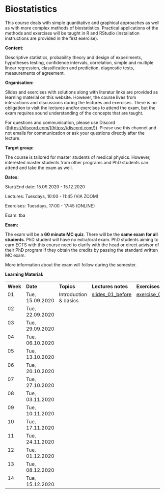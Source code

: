 

# Biostatistics 

This course deals with simple quantitative and graphical approaches as well as with more complex methods of biostatistics. Practical applications of the methods and exercises will be taught in R and RStudio (installation instructions are provided in the first exercise). 

**Content:** 

Descriptive statistics, probability theory and design of experiments, hypotheses testing, confidence intervals, correlation, simple and multiple linear regression, classification and prediction, diagnostic tests, measurements of agreement.

**Organisation:**

Slides and exercises with solutions along with literatur links are provided as learning material on this website. However, the course lives from interactions and discussions during the lectures and exercises. There is no obligation to visit the lectures and/or exercises to attend the exam, but the exam requires sound understanding of the concepts that are taught.

For questions and communication, please use Discord ([https://discord.com/](https://discord.com/)). Please use this channel and not emails for communication or ask your questions directly after the lecture.

**Target group:** 

The course is tailored for master students of medical physics. However, interested master students from other programs and PhD students can attend and take the exam as well.

**Dates:**
<p> Start/End date: 15.09.2020 - 15.12.2020 </p>
<p> Lectures: Tuesdays, 10:00 - 11:45 (VIA ZOOM) </p>
<p> Exercises: Tuesdays, 17:00 - 17:45 (ONLINE) </p>
<p> Exam: tba </p>

**Exam:**

The exam will be a **60 minute MC quiz**. There will be the **same exam for all students**. PhD student will have no extra/oral exam. PhD students aiming to earn ECTS with this course need to clarify with the head or direct advisor of their PhD program if they obtain the credits by passing the standard written MC exam.

More information about the exam will follow during the semester.
<!--The Date will probably be mid/end of december (tba) . It is not open book, but you are allowed to use a 2 A4 summary (written on both sides, all together 4 pages). You will not be asked for proofs or R-Code, but you need to understand the concepts and be able to interpret presented analysis results or R-outputs. -->

<!-- To get a feeling for the type of exam you can check out a old exam, but please be aware that the covered topics did change since then and therefore you can not expect to get questions on exactly the same topics. All topics discussed in the lectures and the exercises can be adressed in the exam inclusively all discussed aspects of linear models. Here you find a <a href="https://github.com/bsick/Biostatistics-Fall-2018/tree/master/slides/test-exam-update.pdf">test-exam-updated</a> and the <a href="https://github.com/bsick/Biostatistics-Fall-2018/tree/master/slides/test-exam-solutions-update.pdf">test-exam-solution-updated</a>.  -->
  
  
**Learning Material:**

<!--  
!!!!!!!!!!!!!!!!!!!!!!!!!!!!!!!!!!!!!!!!!!!!!!!!!!!!!!
Note on table no empty lines / Bitte keine Leerzeilen 
Otherwise the rendering is broken
!!!!!!!!!!!!!!!!!!!!!!!!!!!!!!!!!!!!!!!!!!!!!!!!!!!!!!
-->

<table  class="zebra" width="width:100%">
  <tr>
      <th style="text-align: left;" width="%5">Week</th>
      <th style="text-align: left;" width="%5">Date</th>
      <th style="text-align: left;" width="%65">Topics</th>
      <th style="text-align: left;" width="%65">Lectures notes</th>
      <th style="text-align: left;" width="%20">Exercises</th>
      <th style="text-align: left;" width="%15">Literature</th>
  </tr>
  <!--  ------------------------------------- -->
  <!--  week 1 -->
  <!--  ------------------------------------- -->
  <tr>
    <!-- week  -->
    <td style="text-align: left;" valign="top">
      01
    </td>  
    <!-- Date -->
    <td style="text-align: left;" valign="top">
      Tue, 15.09.2020
    </td> 
    <!-- Topics -->
  	<td style="text-align: left;" valign="top"> 
      Introduction & basics
     </td> 
     <!-- Lectures -->
  	<td style="text-align: left;" valign="top"> 
      <a href="https://github.com/bsick/Biostatistics/tree/master/slides/BS_slides_01_ before.pdf"> slides_01_before</a>
      <!-- <a href="https://github.com/bsick/Biostatistics-Fall-2018/tree/master/in_class_exercises/in-class-ex1-data-types.pdf"> ex_in_class_01</a> |
      <a href="https://github.com/bsick/Biostatistics-Fall-2018/tree/master/in_class_exercises/in-class-ex1-data-types-solution.pdf"> ex_in_class_01_solution</a> -->
     </td>  
    <!--  Exercises  -->
    <td style="text-align: left;" valign="top">
      <a href="https://github.com/bsick/Biostatistics/tree/master/exercises/exercise01.pdf"> exercise_01</a>  
      <!-- <a href='https://github.com/bsick/Biostatistics-Fall-2018/tree/master/exercises/exercise01_solution.pdf'> ex_01_solution</a> -->
     </td>  
    <!--  Literature  -->
    <td style="text-align: left;" valign="top">
      <a href="https://github.com/bsick/Biostatistics-Fall-2018/tree/master/literature/HSAUR3_ch1_introduction_to_R.pdf"> HSAUR3_chapter01</a>
    </td>  
  </tr>
  <!--  ------------------------------------- -->
  <!--  Woche 2 -->
  <!--  ------------------------------------- -->
  <tr>
    <!-- week  -->
    <td style="text-align: left;" valign="top">
      02
    </td>  
    <!-- Date -->
    <td style="text-align: left;" valign="top">
      Tue, 22.09.2020
    </td>  
    <!-- Topics -->
  	<td style="text-align: left;" valign="top"> 
      <!-- key numbers for location / uni- and bi-variate graphical displays -->
    </td> 
    <!-- Lectures -->
  	<td style="text-align: left;" valign="top"> 
      <!-- <a href="https://github.com/bsick/Biostatistics-Fall-2018/tree/master/slides/BS_slides_02_update.pdf"> slides_02_update</a> |
      <a href="https://github.com/bsick/Biostatistics-Fall-2018/tree/master/in_class_exercises/in-class-ex2-reading-plots.pdf"> ex_in_class_02</a> |
      <a href="https://github.com/bsick/Biostatistics-Fall-2018/tree/master/in_class_exercises/in-class-ex2-reading-plots-solution.pdf"> ex_in_class_02_solution</a> -->
    </td>  
    <!--  Exercises  -->
    <td style="text-align: left;" valign="top">
      <!-- <a href="https://github.com/bsick/Biostatistics-Fall-2018/tree/master/exercises/exercise02.pdf"> ex_02 </a> | 
      <a href="https://github.com/bsick/Biostatistics-Fall-2018/tree/master/data/survey.csv"> data_02_html</a> |
      <a href="https://www.dropbox.com/s/dyg7chzf4j550s0/survey.csv?dl=1"> data_02_csv </a> |
      <a href="https://github.com/bsick/Biostatistics-Fall-2018/tree/master/exercises/exercise02_solution.pdf"> ex_02_solution</a> -->
     </td>  
    <!--  Literature  -->
    <td style="text-align: left;" valign="top">
      <!-- <a href="https://github.com/bsick/Biostatistics-Fall-2018/tree/master/literature/HSAUR3_ch2_graphical_display.pdf"> HSAUR3_chapter02</a>  -->
    </td>  
  </tr>
  <!--  ------------------------------------- -->
  <!--  Woche 3 -->
  <!--  ------------------------------------- -->
  <tr>
    <!-- week  -->
    <td style="text-align: left;" valign="top">
      03
     </td>  
    <!-- Date -->
    <td style="text-align: left;" valign="top">
      Tue, 29.09.2020
    </td>  
    <!-- Topics -->
  	<td style="text-align: left;" valign="top"> 
      <!-- Inferential statistics,  model choice and model fitting -->
     </td> 
     <!-- Lectures -->
  	<td style="text-align: left;" valign="top"> 
      <!--  <a href="https://github.com/bsick/Biostatistics-Fall-2018/tree/master/slides/BS_slides_03_presented.pdf"> slides_03_presented</a>|
      <a href="https://github.com/bsick/Biostatistics-Fall-2018/tree/master/in_class_exercises/in-class-ex3-model-choice-CI.pdf"> ex_in_class_03</a> |
      <a href="https://github.com/bsick/Biostatistics-Fall-2018/tree/master/in_class_exercises/in-class-ex3-model-choice-CI-solution.pdf"> ex_in_class_03_solution</a> -->
    </td>  
    <!--  Exercises  -->
    <td style="text-align: left;" valign="top">
      <!-- <a href="https://github.com/bsick/Biostatistics-Fall-2018/tree/master/exercises/exercise03.pdf"> ex_03 </a> | 
      <a href="https://github.com/bsick/Biostatistics-Fall-2018/tree/master/data/pet_counts.csv"> data_03_html </a> |
      <a href="https://www.dropbox.com/s/kqvqx8d12vv20va/pet_counts.csv?dl=1"> data_03_csv </a> |
      <a href="https://github.com/bsick/Biostatistics-Fall-2018/tree/master/exercises/exercise03_solution.pdf"> ex_03_solution </a> -->
    </td>  
    <!--  Literature  -->
    <td style="text-align: left;" valign="top">
      <!-- <a href="https://github.com/bsick/Biostatistics-Fall-2018/tree/master/literature/IPSUR-vignette-distributions-week3.pdf"> IPSUR-distributions</a> -->
    </td>  
  </tr>
  <!--  ------------------------------------- -->
  <!--  Woche 4 -->
  <!--  ------------------------------------- -->
  <tr>
    <!-- week  -->
    <td style="text-align: left;" valign="top">
      04
    </td>  
    <!-- Date -->
    <td style="text-align: left;" valign="top">
      Tue, 06.10.2020
    </td>  
    <!-- Topics -->
  	<td style="text-align: left;" valign="top"> 
      <!-- Confidence interval, t-test, p-value, relevance, significance -->
    </td> 
    <!-- Lectures -->
  	<td style="text-align: left;" valign="top"> 
      <!-- <a href="https://github.com/bsick/Biostatistics-Fall-2018/tree/master/slides/BS_slides_04_presented.pdf">slides_04_presented</a> |
      <a href="https://github.com/bsick/Biostatistics-Fall-2018/tree/master/in_class_exercises/in-class-ex4-testing-p-value.pdf"> ex_in_class_04</a> |
      <a href="https://github.com/bsick/Biostatistics-Fall-2018/tree/master/in_class_exercises/in-class-ex4-testing-p-value-solution.pdf"> ex_in_class_04_solution</a> -->
    </td> 
    <!--  Exercises  -->
    <td style="text-align: left;" valign="top">
      <!-- <a href="https://github.com/bsick/Biostatistics-Fall-2018/tree/master/exercises/exercise04.pdf"> ex_04 </a> | 
      <a href="https://github.com/bsick/Biostatistics-Fall-2018/tree/master/data/training.txt"> data_04_html </a> |
      <a href="https://www.dropbox.com/s/0simih4qriikc7q/training.txt?dl=1"> data_04_csv </a> |
      <a href="https://github.com/bsick/Biostatistics-Fall-2018/tree/master/exercises/exercise04_solution.pdf"> ex_04_solution </a> -->
    </td>  
    <!--  Literature  -->
    <td style="text-align: left;" valign="top">
      <!-- <a href="https://github.com/bsick/Biostatistics-Fall-2018/tree/master/literature/HSAUR3_ch4_simple_inference.pdf"> HSAUR3_chapter04</a> -->
    </td>  
  </tr>
  <!--  ------------------------------------- -->
  <!--  Woche 5 -->
  <!--  ------------------------------------- -->
  <tr>
    <!-- week  -->
    <td style="text-align: left;" valign="top">
      05
    </td>  
    <!-- Date -->
    <td style="text-align: left;" valign="top">
      Tue, 13.10.2020
    </td>  
    <!-- Topics -->
  	<td style="text-align: left;" valign="top"> 
      <!-- Wilcoxon test, sample size calcualtion, multiple testing -->      
    </td> 
    <!-- Lectures -->
  	<td style="text-align: left;" valign="top"> 
      <!-- <a href="https://github.com/bsick/Biostatistics-Fall-2018/tree/master/slides/BS_slides_05_presented.pdf">slides_05_presented</a> |
      <a href="https://github.com/bsick/Biostatistics-Fall-2018/tree/master/in_class_exercises/in-class-ex5-p-value-distribution.pdf"> ex_in_class_05</a> |
      <a href="https://github.com/bsick/Biostatistics-Fall-2018/tree/master/in_class_exercises/in-class-ex5-p-value-distribution-solution.pdf"> ex_in_class_05_solution</a> -->
    </td>  
    <!--  Exercises  -->
    <td style="text-align: left;" valign="top">
      <!-- <a href="https://github.com/bsick/Biostatistics-Fall-2018/tree/master/exercises/exercise05.pdf"> ex_05 </a> |
      <a href="https://github.com/bsick/Biostatistics-Fall-2018/tree/master/exercises/exercise05_solution.pdf"> ex_05_solution </a> -->
    </td>  
    <!--  Literature  -->
    <td style="text-align: left;" valign="top">
      <!-- see last week -->
    </td>  
  </tr>
  <!--  ------------------------------------- -->
  <!--  Woche 6 -->
  <!--  ------------------------------------- -->
  <tr>
    <!-- week  -->
    <td style="text-align: left;" valign="top">
      06
    </td>  
    <!-- Date -->
    <td style="text-align: left;" valign="top">
      Tue, 20.10.2020
    </td>  
    <!-- Topics -->
  	<td style="text-align: left;" valign="top"> 
      <!-- Relative Risk, Odds Ratio, study types, independence test for a categorical variables: Chi-square, Fischer exact test -->
    </td>  
    <!-- Lectures -->
  	<td style="text-align: left;" valign="top"> 
      <!-- <a href="https://github.com/bsick/Biostatistics-Fall-2018/tree/master/slides/BS_slides_06_plan.pdf">slides_06_plan</a> |
      <a href="https://github.com/bsick/Biostatistics-Fall-2018/tree/master/in_class_exercises/in-class-ex6-study-types-RR.pdf"> ex_in_class_06</a> |
      <a href="https://github.com/bsick/Biostatistics-Fall-2018/tree/master/in_class_exercises/in-class-ex6-study-types-RR-solution.pdf"> ex_in_class_06_solution</a> -->
    </td>  
    <!--  Exercises  -->
    <td style="text-align: left;" valign="top">
      <!-- <a href="https://github.com/bsick/Biostatistics-Fall-2018/tree/master/exercises/exercise06.pdf"> ex_06 </a> |
      <a href="https://github.com/bsick/Biostatistics-Fall-2018/tree/master/data/coffee.csv"> data_06_html </a> |
      <a href="https://www.dropbox.com/s/sud5v2iexaewh5n/coffee.csv?dl=1"> data_06_csv </a> |
      <a href="https://github.com/bsick/Biostatistics-Fall-2018/tree/master/exercises/exercise06_solution.pdf"> ex_06_solution </a> -->
    </td>  
    <!--  Literature  -->
    <td style="text-align: left;" valign="top">
      <!-- <a href="https://github.com/bsick/Biostatistics-Fall-2018/tree/master/literature/HSAUR3_ch4_simple_inference.pdf"> HSAUR3_chapter04</a> -->
    </td>  
  </tr>
  <!--  ------------------------------------- -->
  <!--  Woche 7 -->
  <!--  ------------------------------------- -->
  <tr>
    <!-- week  -->
    <td style="text-align: left;" valign="top">
      07
    </td>  
    <!-- Date -->
    <td style="text-align: left;" valign="top">
      Tue, 27.10.2020
    </td>  
    <!-- Topics -->
  	<td style="text-align: left;" valign="top"> 
      <!-- Diagnostic tests, Performance measures: Sensitivity, Specificity, Positive Predictive value -->
    </td>                                 
    <!-- Lectures -->
  	<td style="text-align: left;" valign="top"> 
      <!-- <a href="https://github.com/bsick/Biostatistics-Fall-2018/tree/master/slides/BS_slides_07_plan.pdf">slides_07_plan</a> |
      <a href="https://github.com/bsick/Biostatistics-Fall-2018/tree/master/in_class_exercises/in-class-ex7-ROC-PPV.pdf"> ex_in_class_07</a> |
      <a href="https://github.com/bsick/Biostatistics-Fall-2018/tree/master/in_class_exercises/in-class-ex7-ROC-PPV-solution.pdf"> ex_in_class_07_solution</a> -->
    </td>  
    <!--  Exercises  -->
    <td style="text-align: left;" valign="top">
      <!-- <a href="https://github.com/bsick/Biostatistics-Fall-2018/tree/master/exercises/exercise07.pdf"> ex_07 </a> |
      <a href="https://github.com/bsick/Biostatistics-Fall-2018/tree/master/exercises/exercise07_solution.pdf"> ex_07_solution </a> -->
    </td>  
    <!--  Literature  -->
    <td style="text-align: left;" valign="top">
      <!-- <a href="https://github.com/bsick/Biostatistics-Fall-2018/tree/master/literature/statistics.notes.diagnostic.tests.pdf"> statistics.notes.diagnostic.tests</a> -->
    </td>
  </tr>
  <!--  ------------------------------------- -->
  <!--  Woche 8 -->
  <!--  ------------------------------------- -->
  <tr>
    <!-- week  -->
    <td style="text-align: left;" valign="top">
      08
    </td>  
    <!-- Date -->
    <td style="text-align: left;" valign="top">
      Tue, 03.11.2020
    </td>  
    <!-- Topics -->
  	<td style="text-align: left;" valign="top"> 
      <!-- Simple linear regression -->
    </td>  
    <!-- Lectures -->
  	<td style="text-align: left;" valign="top"> 
      <!-- <a href="https://github.com/bsick/Biostatistics-Fall-2018/tree/master/slides/BS_slides_08.pdf"> slides_08 </a> |
      <a href="https://github.com/bsick/Biostatistics-Fall-2018/tree/master/in_class_exercises/in-class-ex8-simple-linReg.pdf"> ex_in_class_08</a> |
      <a href="https://github.com/bsick/Biostatistics-Fall-2018/tree/master/in_class_exercises/in-class-ex8-simple-linReg-solution.pdf"> ex_in_class_08_solution</a> -->
    </td>  
    <!--  Exercises  -->
    <td style="text-align: left;" valign="top">
      <!-- <a href="https://github.com/bsick/Biostatistics-Fall-2018/tree/master/exercises/exercise08.pdf"> ex_08 </a> |
      <a href="https://github.com/bsick/Biostatistics-Fall-2018/tree/master/exercises/exercise08_solution.pdf"> ex_08_solution </a> -->
    </td>  
    <!--  Literature  -->
    <td style="text-align: left;" valign="top">
      <!-- <a href="https://github.com/bsick/Biostatistics-Fall-2018/tree/master/literature/HSAUS3_ch6_linear_regression.pdf"> HSAUR3_chapter06</a> -->
    </td>
  </tr>  
  <!--  ------------------------------------- -->
  <!--  Woche 9 -->
  <!--  ------------------------------------- -->
  <tr>
    <!-- week  -->
    <td style="text-align: left;" valign="top">
      09
    </td>  
    <!-- Date -->
    <td style="text-align: left;" valign="top">
      Tue, 10.11.2020
    </td>  
    <!-- Topics -->
  	<td style="text-align: left;" valign="top"> 
      <!-- Tests and CI in lin regression, multiple linear regression -->
    </td>  
    <!-- Lectures -->
  	<td style="text-align: left;" valign="top"> 
      <!-- <a href="https://github.com/bsick/Biostatistics-Fall-2018/tree/master/slides/BS_slides_09_presented.pdf">slides_09_presented</a> |
      <a href="https://github.com/bsick/Biostatistics-Fall-2018/tree/master/in_class_exercises/in-class-ex9-linReg.pdf"> ex_in_class_09</a> |
      <a href="https://github.com/bsick/Biostatistics-Fall-2018/tree/master/in_class_exercises/in-class-ex9-linReg-solution.pdf"> ex_in_class_09_solution</a> -->
    </td>  
    <!--  Exercises  -->
    <td style="text-align: left;" valign="top">
      <!-- <a href="https://github.com/bsick/Biostatistics-Fall-2018/tree/master/exercises/exercise09.pdf"> ex_09 </a> |
      <a href="https://github.com/bsick/Biostatistics-Fall-2018/tree/master/data/catheter.rda"> data_09_html </a> |
      <a href="https://www.dropbox.com/s/yb46pqxdf0q16nq/catheter.rda?dl=1"> data_09_rda </a> |
      <a href="https://github.com/bsick/Biostatistics-Fall-2018/tree/master/exercises/exercise09_solution.pdf"> ex_09_solution </a> -->
    </td>  
    <!--  Literature  -->
    <td style="text-align: left;" valign="top">
      <!-- see last week -->
    </td>  
  </tr>
  <!--  ------------------------------------- -->
  <!--  Woche 10 -->
  <!--  ------------------------------------- -->
  <tr>
    <!-- week  -->
    <td style="text-align: left;" valign="top">
      10
    </td>  
    <!-- Date -->
    <td style="text-align: left;" valign="top">
      Tue, 17.11.2020
    </td>  
    <!-- Topics -->
    <td style="text-align: left;" valign="top"> 
      <!-- Correlation, OLS estimates for coefficients in linear regression, model selection with warnings, Anova -->
    </td>       
    <!-- Lectures -->
    <td style="text-align: left;" valign="top"> 
      <!-- <a href="https://github.com/bsick/Biostatistics-Fall-2018/tree/master/slides/BS_slides_10_presented.pdf">slides_10_presented</a> |
      <a href="https://github.com/bsick/Biostatistics-Fall-2018/tree/master/in_class_exercises/in-class-ex10-correlation.pdf"> ex_in_class_10</a> |
      <a href="https://github.com/bsick/Biostatistics-Fall-2018/tree/master/in_class_exercises/in-class-ex10-correlation-solution.pdf"> ex_in_class_10_solution</a> -->
    </td>  
    <!--  Exercises  -->
    <td style="text-align: left;" valign="top">
      <!-- <a href="https://github.com/bsick/Biostatistics-Fall-2018/tree/master/exercises/exercise10.pdf"> ex_10 </a> |
      <a href="https://github.com/bsick/Biostatistics-Fall-2018/tree/master/data/abuse.csv"> data_10_1_html </a> |
      <a href="https://www.dropbox.com/s/0idkyx2sv5zss2q/abuse.csv?dl=1"> data_10_1_csv </a> |
      <a href="https://github.com/bsick/Biostatistics-Fall-2018/tree/master/data/mortality.csv"> data_10_2_html </a> |
      <a href="https://www.dropbox.com/s/kudy1l0kl0njs9z/mortality.csv?dl=1"> data_10_2_csv </a> |
      <a href="https://github.com/bsick/Biostatistics-Fall-2018/tree/master/exercises/exercise10_solution.pdf"> ex_10_solution </a> -->
    </td>  
    <!--  Literature  -->
    <td style="text-align: left;" valign="top">
      <!-- see last week -->
    </td>  
  </tr>
  <!--  ------------------------------------- -->
  <!--  Woche 11 -->
  <!--  ------------------------------------- -->
  <tr>
    <!-- week  -->
    <td style="text-align: left;" valign="top">
      11
    </td>  
    <!-- Date -->
    <td style="text-align: left;" valign="top">
      Tue, 24.11.2020
    </td>  
    <!-- Topics -->
    <td style="text-align: left;" valign="top"> 
      <!-- Regression models for prediction, Coefficient shrinkage via Ridge Regression or Lasso, Regression to the mean -->
    </td> 
    <!-- Lectures -->
    <td style="text-align: left;" valign="top"> 
      <!-- <a href="https://github.com/bsick/Biostatistics-Fall-2018/tree/master/slides/BS_slides_11_presented.pdf">slides_11_presented</a> |
      <a href="https://github.com/bsick/Biostatistics-Fall-2018/tree/master/in_class_exercises/in-class-ex11-prediction-models.pdf"> ex_in_class_11</a> |
      <a href="https://github.com/bsick/Biostatistics-Fall-2018/tree/master/in_class_exercises/in-class-ex11-prediction-models-solution.pdf"> ex_in_class_11_solution</a> -->
    </td>  
    <!--  Exercises  -->
    <td style="text-align: left;" valign="top">
      <!-- <a href="https://github.com/bsick/Biostatistics-Fall-2018/tree/master/exercises/exercise11.pdf"> ex_11 </a> |
      <a href="https://github.com/bsick/Biostatistics-Fall-2018/tree/master/exercises/exercise11_solution.pdf"> ex_11_solution </a> -->
    </td>  
    <!--  Literature  -->
    <td style="text-align: left;" valign="top">
      <!-- <a href="https://github.com/bsick/Biostatistics-Fall-2018/tree/master/literature/HSAUR3_ch7_logistic_regression_glm.pdf"> HSAUR3_chapter07</a> 
      <a href="https://github.com/bsick/Biostatistics-Fall-2018/tree/master/in_class_exercises/Senn2009.3.things.to.know.pdf"> Senn2009.3.things.to.know</a> -->
    </td> 
  </tr>  
  <!--  ------------------------------------- -->
  <!--  Woche 12 -->
  <!--  ------------------------------------- -->
  <tr>
    <!-- week  -->
    <td style="text-align: left;" valign="top">
      12
    </td>  
    <!-- Date -->
    <td style="text-align: left;" valign="top">
      Tue, 01.12.2020
    </td>  
    <!-- Topics -->
  	<td style="text-align: left;" valign="top"> 
      <!-- Wrapping up regression, ANOVA-->
    </td>  
    <!-- Lectures -->
  	<td style="text-align: left;" valign="top"> 
      <!-- <a href="https://github.com/bsick/Biostatistics-Fall-2018/tree/master/slides/BS_slides_12_presented.pdf">slides_12_presented</a> | 
      <a href="https://github.com/bsick/Biostatistics-Fall-2018/tree/master/in_class_exercises/in-class-ex12-multiple-linReg.pdf"> ex_in_class_12</a> |
      <a href="https://github.com/bsick/Biostatistics-Fall-2018/tree/master/in_class_exercises/in-class-ex12-multiple-linReg-solution.pdf"> ex_in_class_12_solution</a> -->
    </td>  
    <!--  Exercises  -->
    <td style="text-align: left;" valign="top">
      <!-- <a href="https://github.com/bsick/Biostatistics-Fall-2018/tree/master/slides/test-exam-update.pdf"> test_exam_updated </a> |
      <a href="https://github.com/bsick/Biostatistics-Fall-2018/tree/master/slides/test-exam-solutions-update.pdf"> test_exam_solution_updated </a> -->
    </td>  
    <!--  Literature  -->
    <td style="text-align: left;" valign="top">
      <!-- <a href="https://github.com/bsick/Biostatistics-Fall-2018/tree/master/literature/HSAUR3_ch9_tree_modes.pdf"> HSAUR3_chapter09</a> -->
    </td>  
  </tr>
  <!--  ------------------------------------- -->
  <!--  Woche 13 -->
  <!--  ------------------------------------- -->
  <tr>
    <!-- week  -->
    <td style="text-align: left;" valign="top">
      13
    </td>  
    <!-- Date -->
    <td style="text-align: left;" valign="top">
      Tue, 08.12.2020
    </td>  
    <!-- Topics -->
  	<td style="text-align: left;" valign="top"> 
      <!-- Exam, 10-12am, HG E 3  -->
    </td>  
    <!-- Lectures -->
  	<td style="text-align: left;" valign="top"> 
      <!-- -  -->
    </td>  
    <!--  Exercises  -->
    <td style="text-align: left;" valign="top">
      <!-- - -->
    </td>  
    <!--  Literature  -->
    <td style="text-align: left;" valign="top">
      <!-- - -->
     </td> 
  </tr>  
  <!--  ------------------------------------- -->
  <!--  Woche 14 -->
  <!--  ------------------------------------- -->
  <tr>
    <!-- week  -->
    <td style="text-align: left;" valign="top">
      14
    </td>  
    <!-- Date -->
    <td style="text-align: left;" valign="top">
      Tue, 15.12.2020
    </td>  
    <!-- Topics -->
  	<td style="text-align: left;" valign="top"> 
      <!-- Tree models for regression and classification, Random Forest --> 
    </td>  
    <!-- Lectures -->
  	<td style="text-align: left;" valign="top"> 
      <!-- <a href="https://github.com/bsick/Biostatistics-Fall-2018/tree/master/slides/BS_slides_14_presented.pdf">slides_14_presented</a> |
      <a href="https://github.com/bsick/Biostatistics-Fall-2018/tree/master/in_class_exercises/in-class-ex14-trees.pdf"> ex_in_class_14</a> |
      <a href="https://github.com/bsick/Biostatistics-Fall-2018/tree/master/in_class_exercises/in-class-ex14-trees-solution.pdf"> ex_in_class_14_solution</a> --> 
    </td>  
    <!--  Exercises  -->
    <td style="text-align: left;" valign="top">
      <!-- - -->
    </td>  
    <!--  Literature  -->
    <td style="text-align: left;" valign="top">
      <!-- <a href="https://github.com/bsick/Biostatistics-Fall-2018/tree/master/literature/HSAUR3_ch11_survival_analysis.pdf"> HSAUR3_chapter11</a> -->
    </td>  
  </tr>
